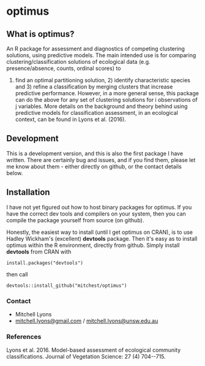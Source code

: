 optimus
===========

## What is optimus?

An R package for assessment and diagnostics of competing
clustering solutions, using predictive models. The main intended
use is for comparing clustering/classification solutions of
ecological data (e.g. presence/absence, counts, ordinal scores) to
1) find an optimal partitioning solution, 2) identify
characteristic species and 3) refine a classification by merging
clusters that increase predictive performance. However, in a more
general sense, this package can do the above for any set of
clustering solutions for i observations of j variables. More
details on the background and theory behind using predictive models
for classification assessment, in an ecological context, can be
found in Lyons et al. (2016).

## Development

This is a development version, and this is also the first package
I have written. There are certainly bug and issues, and if you
find them, please let me know about them - either directly on
github, or the contact details below.

## Installation

I have not yet figured out how to host binary packages for optimus.
If you have the correct dev tools and compilers on your system,
then you can compile the package yourself from source (on github).

Honestly, the easiest way to install (until I get optimus on CRAN),
is to use Hadley Wickham's (excellent) **devtools** package. Then
it's easy as to install optimus within the R environment, directly
from github. Simply install **devtools** from CRAN with

    install.packages("devtools")

then call

    devtools::install_github("mitchest/optimus")

	
### Contact

* Mitchell Lyons
* mitchell.lyons@gmail.com / mitchell.lyons@unsw.edu.au
	
### References

Lyons et al. 2016. Model-based assessment of ecological community classifications. Journal of Vegetation Science: 27 (4) 704--715.
